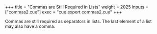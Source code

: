 +++
title = "Commas are Still Required in Lists"
weight = 2025
inputs = ["commas2.cue"]
exec = "cue export commas2.cue"
+++


Commas are still required as separators in lists.
The last element of a list may also have a comma.

